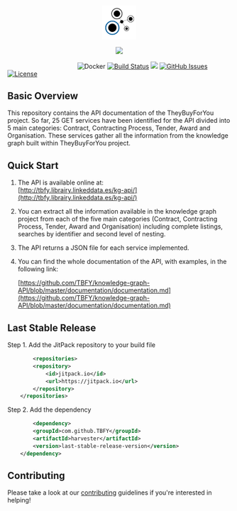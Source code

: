 <p align="center"><img width=15% src="https://github.com/TBFY/general/blob/master/figures/tbfy-logo.png"></p>
<p align="center"><img width=40% src="https://github.com/TBFY/knowledge-graph-API/blob/master/logo.png"></p>

&nbsp;&nbsp;&nbsp;&nbsp;&nbsp;&nbsp;&nbsp;&nbsp;&nbsp;&nbsp;&nbsp;&nbsp;&nbsp;&nbsp;&nbsp;&nbsp;&nbsp;&nbsp;&nbsp;&nbsp;&nbsp;&nbsp;&nbsp;&nbsp;&nbsp;&nbsp;&nbsp;&nbsp;&nbsp;&nbsp;&nbsp;&nbsp;&nbsp;&nbsp;&nbsp;&nbsp;&nbsp;&nbsp;&nbsp;
![Docker](https://img.shields.io/badge/docker-v3.0+-blue.svg)
[![Build Status](https://travis-ci.org/TBFY/knowledge-graph-API.svg?branch=master)](https://travis-ci.org/TBFY/knowledge-graph-API)
[![](https://jitpack.io/v/TBFY/knowledge-graph-API.svg)](https://jitpack.io/#TBFY/knowledge-graph-API)
[![GitHub Issues](https://img.shields.io/github/issues/TBFY/knowledge-graph-API.svg)](https://github.com/TBFY/knowledge-graph-API/issues)
[![License](https://img.shields.io/badge/license-Apache2.0-blue.svg)](https://opensource.org/licenses/Apache-2.0)



## Basic Overview

This repository contains the API documentation of the TheyBuyForYou project. So far, 25 GET services have been identified for the API divided into 5 main categories: Contract, Contracting Process, Tender, Award and Organisation. These services gather all the information from the knowledge graph built within TheyBuyForYou project.

## Quick Start

1. The API is available online at:     
    [http://tbfy.librairy.linkeddata.es/kg-api/](http://tbfy.librairy.linkeddata.es/kg-api/)
    
1. You can extract all the information available in the knowledge graph project from each of the five main categories (Contract, Contracting Process, Tender, Award and Organisation) including complete listings, searches by identifier and second level of nesting. 

1. The API returns a JSON file for each service implemented. 

1. You can find the whole documentation of the API, with examples, in the following link:

    [https://github.com/TBFY/knowledge-graph-API/blob/master/documentation/documentation.md](https://github.com/TBFY/knowledge-graph-API/blob/master/documentation/documentation.md)

## Last Stable Release 
Step 1. Add the JitPack repository to your build file
```xml
        <repositories>
		<repository>
		    <id>jitpack.io</id>
		    <url>https://jitpack.io</url>
		</repository>
	</repositories>
```
Step 2. Add the dependency
```xml
        <dependency>
	    <groupId>com.github.TBFY</groupId>
	    <artifactId>harvester</artifactId>
	    <version>last-stable-release-version</version>
	</dependency>
```

## Contributing
Please take a look at our [contributing](https://github.com/TBFY/general/blob/master/guides/how-to-contribute.md) guidelines if you're interested in helping!

